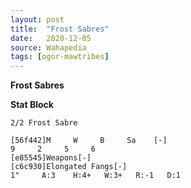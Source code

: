 ```yaml
---
layout: post
title:  "Frost Sabres"
date:   2020-12-05
source: Wahapedia
tags: [ogor-mawtribes]
---
```


**Frost Sabres**

**Stat Block**
```
2/2 Frost Sabre
```

```
[56f442]M     W     B     Sa    [-]
9     2     5     6     
[e85545]Weapons[-]
[c6c930]Elongated Fangs[-]
1"     A:3    H:4+   W:3+   R:-1   D:1   
```


